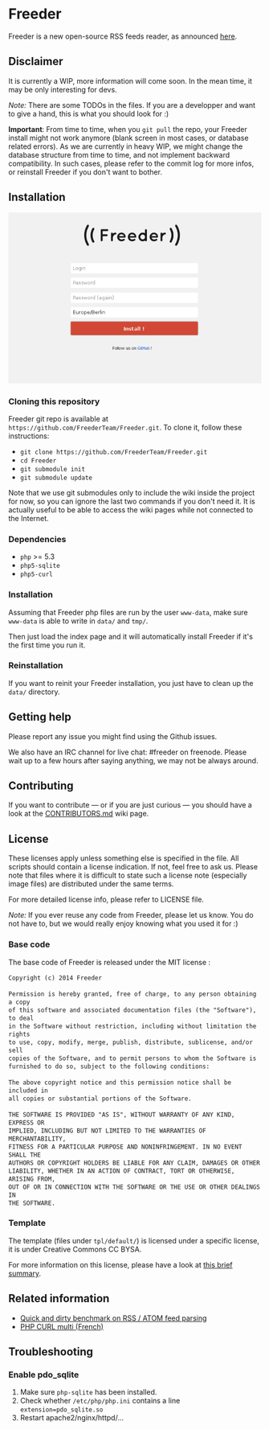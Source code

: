 Freeder
=======

Freeder is a new open-source RSS feeds reader, as announced [here](http://phyks.me/2014/07/lecteur_rss_ideal.html).


Disclaimer
----------

It is currently a WIP, more information will come soon. In the mean time, it may be only interesting for devs.

_Note:_ There are some TODOs in the files. If you are a developper and want to give a hand, this is what you should look for :)

**Important**: From time to time, when you `git pull` the repo, your Freeder install might not work anymore (blank screen in most cases, or database related errors). As we are currently in heavy WIP, we might change the database structure from time to time, and not implement backward compatibility. In such cases, please refer to the commit log for more infos, or reinstall Freeder if you don't want to bother.

Installation
------------

![Freeder installation page](https://raw.githubusercontent.com/FreederTeam/Freeder/master/doc/screenshots/install.png)

### Cloning this repository

Freeder git repo is available at `https://github.com/FreederTeam/Freeder.git`. To clone it, follow these instructions:

 * `git clone https://github.com/FreederTeam/Freeder.git`
 * `cd Freeder`
 * `git submodule init`
 * `git submodule update`

Note that we use git submodules only to include the wiki inside the project for now, so you can ignore the last two commands if you don't need it. It is actually useful to be able to access the wiki pages while not connected to the Internet.

### Dependencies

 * `php` >= 5.3
 * `php5-sqlite`
 * `php5-curl`

### Installation

Assuming that Freeder php files are run by the user `www-data`, make sure `www-data` is able to write in `data/` and `tmp/`.

Then just load the index page and it will automatically install Freeder if it's the first time you run it.

### Reinstallation

If you want to reinit your Freeder installation, you just have to clean up the `data/` directory.


Getting help
------------

Please report any issue you might find using the Github issues.

We also have an IRC channel for live chat: #freeder on freenode. Please wait up to a few hours after saying anything, we may not be always around.


Contributing
------------

If you want to contribute — or if you are just curious — you should have a look
at the [CONTRIBUTORS.md](https://github.com/FreederTeam/Freeder/wiki/CONTRIBUTORS) wiki page.


License
-------

These licenses apply unless something else is specified in the file. All scripts should contain a license indication. If not, feel free to ask us. Please note that files where it is difficult to state such a license note (especially image files) are distributed under the same terms.

For more detailed license info, please refer to LICENSE file.

_Note:_ If you ever reuse any code from Freeder, please let us know. You do not have to, but we would really enjoy knowing what you used it for :)

### Base code
The base code of Freeder is released under the MIT license :
```
Copyright (c) 2014 Freeder

Permission is hereby granted, free of charge, to any person obtaining a copy
of this software and associated documentation files (the "Software"), to deal
in the Software without restriction, including without limitation the rights
to use, copy, modify, merge, publish, distribute, sublicense, and/or sell
copies of the Software, and to permit persons to whom the Software is
furnished to do so, subject to the following conditions:

The above copyright notice and this permission notice shall be included in
all copies or substantial portions of the Software.

THE SOFTWARE IS PROVIDED "AS IS", WITHOUT WARRANTY OF ANY KIND, EXPRESS OR
IMPLIED, INCLUDING BUT NOT LIMITED TO THE WARRANTIES OF MERCHANTABILITY,
FITNESS FOR A PARTICULAR PURPOSE AND NONINFRINGEMENT. IN NO EVENT SHALL THE
AUTHORS OR COPYRIGHT HOLDERS BE LIABLE FOR ANY CLAIM, DAMAGES OR OTHER
LIABILITY, WHETHER IN AN ACTION OF CONTRACT, TORT OR OTHERWISE, ARISING FROM,
OUT OF OR IN CONNECTION WITH THE SOFTWARE OR THE USE OR OTHER DEALINGS IN
THE SOFTWARE.
```


### Template
The template (files under `tpl/default/`) is licensed under a specific license, it is under Creative Commons CC BYSA.

For more information on this license, please have a look at [this brief summary](https://creativecommons.org/licenses/by-sa/4.0/).


Related information
-------------------

* [Quick and dirty benchmark on RSS / ATOM feed parsing](http://phyks.me/2014/07/benchmark_rss.html)
* [PHP CURL multi (French)](http://lehollandaisvolant.net/index.php?d=2014/05/20/19/21/36-php-faire-plusieurs-requetes-http-simultanees-avec-curl)


Troubleshooting
---------------

### Enable pdo_sqlite

 1. Make sure `php-sqlite` has been installed.
 2. Check whether `/etc/php/php.ini` contains a line `extension=pdo_sqlite.so`
 3. Restart apache2/nginx/httpd/…
